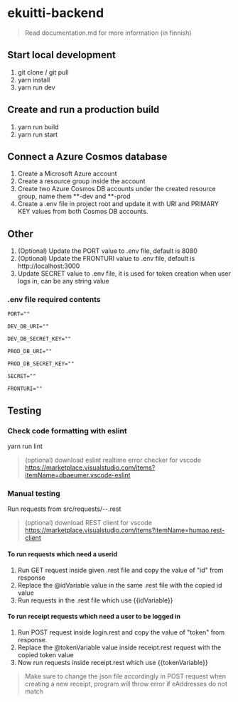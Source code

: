 # ekuitti-backend

> Read documentation.md for more information (in finnish)

## Start local development
1. git clone / git pull
2. yarn install
3. yarn run dev

## Create and run a production build
1. yarn run build
2. yarn run start

## Connect a Azure Cosmos database
1. Create a Microsoft Azure account
2. Create a resource group inside the account
3. Create two Azure Cosmos DB accounts under the created resource group, name them **-dev and **-prod
4. Create a .env file in project root and update it with URI and PRIMARY KEY values from both Cosmos DB accounts.

## Other
1. (Optional) Update the PORT value to .env file, default is 8080
2. (Optional) Update the FRONTURI value to .env file, default is http://localhost:3000
3. Update SECRET value to .env file, it is used for token creation when user logs in, can be any string value

### .env file required contents
```
PORT=""

DEV_DB_URI=""

DEV_DB_SECRET_KEY=""

PROD_DB_URI=""

PROD_DB_SECRET_KEY=""

SECRET=""

FRONTURI=""
```

## Testing

### Check code formatting with eslint
yarn run lint

> (optional) download eslint realtime error checker for vscode https://marketplace.visualstudio.com/items?itemName=dbaeumer.vscode-eslint

### Manual testing
Run requests from src/requests/--.rest

> (optional) download REST client for vscode https://marketplace.visualstudio.com/items?itemName=humao.rest-client

#### To run requests which need a userid
1. Run GET request inside given .rest file and copy the value of "id" from response
2. Replace the @idVariable value in the same .rest file with the copied id value
3. Run requests in the .rest file which use {{idVariable}}

#### To run receipt requests which need a user to be logged in
1. Run POST request inside login.rest and copy the value of "token" from response.
2. Replace the @tokenVariable value inside receipt.rest request with the copied token value
3. Now run requests inside receipt.rest which use {{tokenVariable}}

> Make sure to change the json file accordingly in POST request when creating a new receipt, program will throw error if eAddresses do not match
